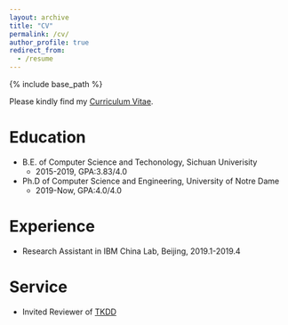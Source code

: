 ```yaml
---
layout: archive
title: "CV"
permalink: /cv/
author_profile: true
redirect_from:
  - /resume
---
```


{% include base_path %}

Please kindly find my [Curriculum Vitae]().

Education
======
* B.E. of Computer Science and Techonology, Sichuan Univerisity
  * 2015-2019, GPA:3.83/4.0
* Ph.D of Computer Science and Engineering, University of Notre Dame
  * 2019-Now, GPA:4.0/4.0

Experience
======
* Research Assistant in IBM China Lab, Beijing, 2019.1-2019.4

Service
======
* Invited Reviewer of [TKDD](https://tkdd.acm.org/)
